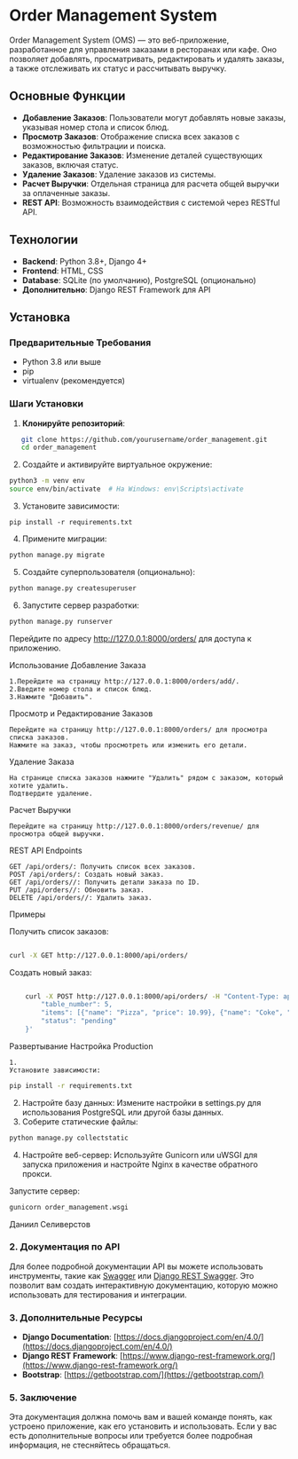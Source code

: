 # Order Management System

Order Management System (OMS) — это веб-приложение, разработанное для управления заказами в ресторанах или кафе. Оно позволяет добавлять, просматривать, редактировать и удалять заказы, а также отслеживать их статус и рассчитывать выручку.

## Основные Функции

- **Добавление Заказов**: Пользователи могут добавлять новые заказы, указывая номер стола и список блюд.
- **Просмотр Заказов**: Отображение списка всех заказов с возможностью фильтрации и поиска.
- **Редактирование Заказов**: Изменение деталей существующих заказов, включая статус.
- **Удаление Заказов**: Удаление заказов из системы.
- **Расчет Выручки**: Отдельная страница для расчета общей выручки за оплаченные заказы.
- **REST API**: Возможность взаимодействия с системой через RESTful API.

## Технологии

- **Backend**: Python 3.8+, Django 4+
- **Frontend**: HTML, CSS
- **Database**: SQLite (по умолчанию), PostgreSQL (опционально)
- **Дополнительно**: Django REST Framework для API

## Установка

### Предварительные Требования

- Python 3.8 или выше
- pip
- virtualenv (рекомендуется)

### Шаги Установки

1. **Клонируйте репозиторий**:

```bash
   git clone https://github.com/yourusername/order_management.git
   cd order_management
```
2. Создайте и активируйте виртуальное окружение:

```bash
python3 -m venv env
source env/bin/activate  # На Windows: env\Scripts\activate
```

3. Установите зависимости:

```
pip install -r requirements.txt
```

4. Примените миграции:

```bash
python manage.py migrate
```

5. Создайте суперпользователя (опционально):

```bash
python manage.py createsuperuser
```

6. Запустите сервер разработки:

```bash
python manage.py runserver
```
Перейдите по адресу http://127.0.0.1:8000/orders/ для доступа к приложению.

Использование
Добавление Заказа

    1.Перейдите на страницу http://127.0.0.1:8000/orders/add/.
    2.Введите номер стола и список блюд.
    3.Нажмите "Добавить".

Просмотр и Редактирование Заказов

    Перейдите на страницу http://127.0.0.1:8000/orders/ для просмотра списка заказов.
    Нажмите на заказ, чтобы просмотреть или изменить его детали.

Удаление Заказа

    На странице списка заказов нажмите "Удалить" рядом с заказом, который хотите удалить.
    Подтвердите удаление.

Расчет Выручки

    Перейдите на страницу http://127.0.0.1:8000/orders/revenue/ для просмотра общей выручки.

REST API
Endpoints

    GET /api/orders/: Получить список всех заказов.
    POST /api/orders/: Создать новый заказ.
    GET /api/orders//: Получить детали заказа по ID.
    PUT /api/orders//: Обновить заказ.
    DELETE /api/orders//: Удалить заказ.

Примеры

Получить список заказов:

```bash

curl -X GET http://127.0.0.1:8000/api/orders/
```

Создать новый заказ:

```bash

    curl -X POST http://127.0.0.1:8000/api/orders/ -H "Content-Type: application/json" -d '{
        "table_number": 5,
        "items": [{"name": "Pizza", "price": 10.99}, {"name": "Coke", "price": 2.99}],
        "status": "pending"
    }'
```
Развертывание
Настройка Production

    1.
    Установите зависимости:

```bash
pip install -r requirements.txt
```

2. Настройте базу данных: Измените настройки в settings.py для использования PostgreSQL или другой базы данных.
3. Соберите статические файлы:

```bash
python manage.py collectstatic
```

4. Настройте веб-сервер: Используйте Gunicorn или uWSGI для запуска приложения и настройте Nginx в качестве обратного прокси.

Запустите сервер:

```bash
gunicorn order_management.wsgi
```

Даниил Селиверстов


### **2. Документация по API**

Для более подробной документации API вы можете использовать инструменты, такие как [Swagger](https://swagger.io/) или [Django REST Swagger](https://django-rest-swagger.readthedocs.io/en/latest/). Это позволит вам создать интерактивную документацию, которую можно использовать для тестирования и интеграции.

### **3. Дополнительные Ресурсы**

- **Django Documentation**: [https://docs.djangoproject.com/en/4.0/](https://docs.djangoproject.com/en/4.0/)
- **Django REST Framework**: [https://www.django-rest-framework.org/](https://www.django-rest-framework.org/)
- **Bootstrap**: [https://getbootstrap.com/](https://getbootstrap.com/)


### **5. Заключение**

Эта документация должна помочь вам и вашей команде понять, как устроено приложение, как его установить и использовать. Если у вас есть дополнительные вопросы или требуется более подробная информация, не стесняйтесь обращаться.